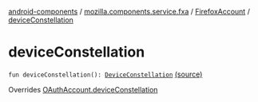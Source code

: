 [android-components](../../index.md) / [mozilla.components.service.fxa](../index.md) / [FirefoxAccount](index.md) / [deviceConstellation](./device-constellation.md)

# deviceConstellation

`fun deviceConstellation(): `[`DeviceConstellation`](../../mozilla.components.concept.sync/-device-constellation/index.md) [(source)](https://github.com/mozilla-mobile/android-components/blob/master/components/service/firefox-accounts/src/main/java/mozilla/components/service/fxa/FirefoxAccount.kt#L260)

Overrides [OAuthAccount.deviceConstellation](../../mozilla.components.concept.sync/-o-auth-account/device-constellation.md)

